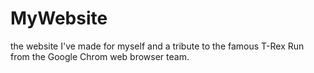 # MyWebsite
the website I've made for myself and a tribute to the famous T-Rex Run from the Google Chrom web browser team.
